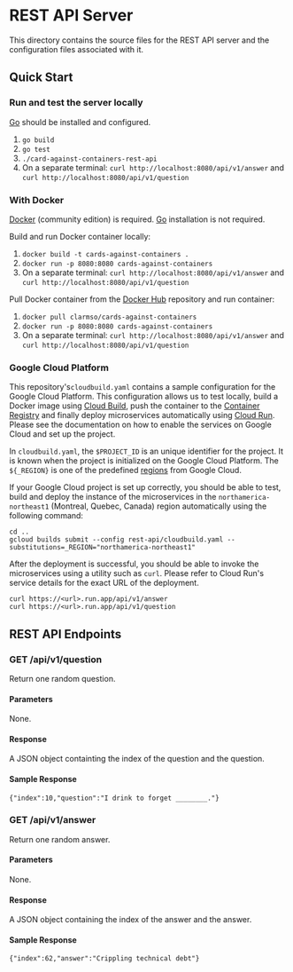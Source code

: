 # REST API Server

This directory contains the source files for the REST API server and the configuration files associated with it.

## Quick Start

### Run and test the server locally

[Go](https://golang.org/) should be installed and configured.

1. `go build`
2. `go test`
3. `./card-against-containers-rest-api`
4. On a separate terminal: `curl http://localhost:8080/api/v1/answer` and `curl http://localhost:8080/api/v1/question`

### With Docker

[Docker](https://docs.docker.com/get-docker/) (community edition) is required. [Go](https://golang.org/) installation is not required.

Build and run Docker container locally:
1. `docker build -t cards-against-containers .`
2. `docker run -p 8080:8080 cards-against-containers`
3. On a separate terminal: `curl http://localhost:8080/api/v1/answer` and `curl http://localhost:8080/api/v1/question`

Pull Docker container from the [Docker Hub](https://hub.docker.com/repository/docker/clarmso/cards-against-containers) repository and run container:
1. `docker pull clarmso/cards-against-containers`
2. `docker run -p 8080:8080 cards-against-containers`
3. On a separate terminal: `curl http://localhost:8080/api/v1/answer` and `curl http://localhost:8080/api/v1/question`

### Google Cloud Platform

This repository's`cloudbuild.yaml` contains a sample configuration for the Google Cloud Platform.  This configuration allows us to test locally, build a Docker image using [Cloud Build](https://cloud.google.com/cloud-build), push the container to the [Container Registry](https://cloud.google.com/container-registry) and finally deploy microservices automatically using [Cloud Run](https://cloud.google.com/run). Please see the documentation on how to enable the services on Google Cloud and set up the project.

In `cloudbuild.yaml`, the `$PROJECT_ID` is an unique identifier for the project. It is known when the project is initialized on the Google Cloud Platform.  The `${_REGION}` is one of the predefined [regions]([https://cloud.google.com/compute/docs/regions-zones) from Google Cloud.

If your Google Cloud project is set up correctly, you should be able to test, build and deploy the instance of the microservices in the `northamerica-northeast1` (Montreal, Quebec, Canada) region automatically using the following command:
```
cd .. 
gcloud builds submit --config rest-api/cloudbuild.yaml --substitutions=_REGION="northamerica-northeast1"
```

After the deployment is successful, you should be able to invoke the microservices using a utility such as `curl`.  Please refer to Cloud Run's service details for the exact URL of the deployment.

```
curl https://<url>.run.app/api/v1/answer
curl https://<url>.run.app/api/v1/question
```

## REST API Endpoints

### GET /api/v1/question

Return one random question.

#### Parameters

None.

#### Response

A JSON object containting the index of the question and the question.

#### Sample Response

```
{"index":10,"question":"I drink to forget ________."}
```

### GET /api/v1/answer

Return one random answer.

#### Parameters

None.

#### Response

A JSON object containing the index of the answer and the answer.

#### Sample Response

```
{"index":62,"answer":"Crippling technical debt"}
```
